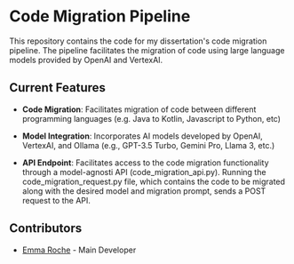 # Code Migration Pipeline

This repository contains the code for my dissertation's code migration pipeline. The pipeline facilitates the migration of code using large language models provided by OpenAI and VertexAI.

## Current Features

- **Code Migration**: Facilitates migration of code between different programming languages (e.g. Java to Kotlin, Javascript to Python, etc)

- **Model Integration**: Incorporates AI models developed by OpenAI, VertexAI, and Ollama (e.g., GPT-3.5 Turbo, Gemini Pro, Llama 3, etc.)

- **API Endpoint**: Facilitates access to the code migration functionality through a model-agnosti API (code_migration_api.py). Running the code_migration_request.py file, which contains the code to be migrated along with the desired model and migration prompt, sends a POST request to the API.

## Contributors

- [Emma Roche](https://github.com/emmaroche) - Main Developer
